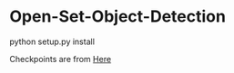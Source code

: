 # Open-Set-Object-Detection

python setup.py install

Checkpoints are from 
[Here](https://drive.google.com/drive/folders/1_fOlX6J7vO8ZnUgnWcy_As4cwZJKS7Qc?usp=sharing)
